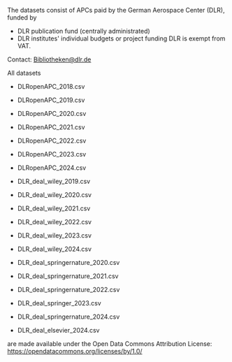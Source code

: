 The datasets consist of APCs paid by the German Aerospace Center (DLR), funded by
- DLR publication fund (centrally administrated)
- DLR institutes' individual budgets or project funding
DLR is exempt from VAT.

Contact: Bibliotheken@dlr.de

All datasets
- DLRopenAPC_2018.csv
- DLRopenAPC_2019.csv
- DLRopenAPC_2020.csv
- DLRopenAPC_2021.csv
- DLRopenAPC_2022.csv
- DLRopenAPC_2023.csv
- DLRopenAPC_2024.csv

- DLR_deal_wiley_2019.csv
- DLR_deal_wiley_2020.csv
- DLR_deal_wiley_2021.csv
- DLR_deal_wiley_2022.csv
- DLR_deal_wiley_2023.csv
- DLR_deal_wiley_2024.csv

- DLR_deal_springernature_2020.csv
- DLR_deal_springernature_2021.csv
- DLR_deal_springernature_2022.csv
- DLR_deal_springer_2023.csv
- DLR_deal_springernature_2024.csv

- DLR_deal_elsevier_2024.csv

are made available under the Open Data Commons Attribution License: https://opendatacommons.org/licenses/by/1.0/
